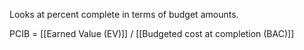 Looks at percent complete in terms of budget amounts.

PCIB = [[Earned Value (EV)]] / [[Budgeted cost at completion (BAC)]]